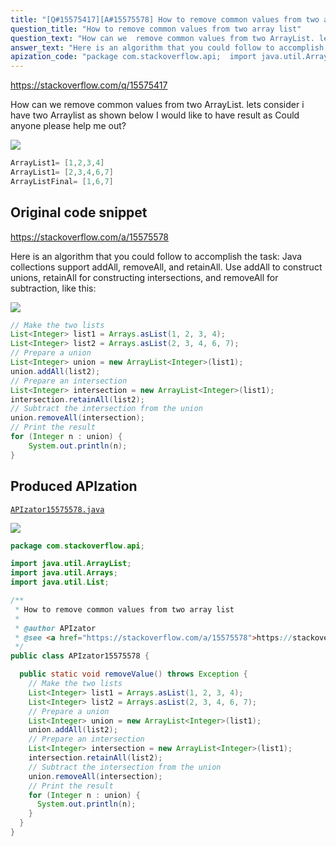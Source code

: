 ```yaml
---
title: "[Q#15575417][A#15575578] How to remove common values from two array list"
question_title: "How to remove common values from two array list"
question_text: "How can we  remove common values from two ArrayList. lets consider i have two Arraylist as shown below I would like to have result as Could anyone please help me out?"
answer_text: "Here is an algorithm that you could follow to accomplish the task: Java collections support addAll, removeAll, and retainAll. Use addAll to construct unions, retainAll for constructing intersections, and removeAll for subtraction, like this:"
apization_code: "package com.stackoverflow.api;  import java.util.ArrayList; import java.util.Arrays; import java.util.List;  /**  * How to remove common values from two array list  *  * @author APIzator  * @see <a href=\"https://stackoverflow.com/a/15575578\">https://stackoverflow.com/a/15575578</a>  */ public class APIzator15575578 {    public static void removeValue() throws Exception {     // Make the two lists     List<Integer> list1 = Arrays.asList(1, 2, 3, 4);     List<Integer> list2 = Arrays.asList(2, 3, 4, 6, 7);     // Prepare a union     List<Integer> union = new ArrayList<Integer>(list1);     union.addAll(list2);     // Prepare an intersection     List<Integer> intersection = new ArrayList<Integer>(list1);     intersection.retainAll(list2);     // Subtract the intersection from the union     union.removeAll(intersection);     // Print the result     for (Integer n : union) {       System.out.println(n);     }   } }"
---
```


https://stackoverflow.com/q/15575417

How can we  remove common values from two ArrayList.
lets consider i have two Arraylist as shown below
I would like to have result as
Could anyone please help me out?


<div class="code-logo"><img src="/stackoverflow.png" /></div>

```java
ArrayList1= [1,2,3,4]
ArrayList1= [2,3,4,6,7]
ArrayListFinal= [1,6,7]
```


## Original code snippet

https://stackoverflow.com/a/15575578

Here is an algorithm that you could follow to accomplish the task:
Java collections support addAll, removeAll, and retainAll. Use addAll to construct unions, retainAll for constructing intersections, and removeAll for subtraction, like this:

<div class="code-logo"><img src="/stackoverflow.png" /></div>

```java
// Make the two lists
List<Integer> list1 = Arrays.asList(1, 2, 3, 4);
List<Integer> list2 = Arrays.asList(2, 3, 4, 6, 7);
// Prepare a union
List<Integer> union = new ArrayList<Integer>(list1);
union.addAll(list2);
// Prepare an intersection
List<Integer> intersection = new ArrayList<Integer>(list1);
intersection.retainAll(list2);
// Subtract the intersection from the union
union.removeAll(intersection);
// Print the result
for (Integer n : union) {
    System.out.println(n);
}
```

## Produced APIzation

[`APIzator15575578.java`](https://github.com/blind-papers/apization-temp-data/raw/main/search/APIzator15575578.java)

<div class="code-logo"><img src="/apizator.png" /></div>

```java
package com.stackoverflow.api;

import java.util.ArrayList;
import java.util.Arrays;
import java.util.List;

/**
 * How to remove common values from two array list
 *
 * @author APIzator
 * @see <a href="https://stackoverflow.com/a/15575578">https://stackoverflow.com/a/15575578</a>
 */
public class APIzator15575578 {

  public static void removeValue() throws Exception {
    // Make the two lists
    List<Integer> list1 = Arrays.asList(1, 2, 3, 4);
    List<Integer> list2 = Arrays.asList(2, 3, 4, 6, 7);
    // Prepare a union
    List<Integer> union = new ArrayList<Integer>(list1);
    union.addAll(list2);
    // Prepare an intersection
    List<Integer> intersection = new ArrayList<Integer>(list1);
    intersection.retainAll(list2);
    // Subtract the intersection from the union
    union.removeAll(intersection);
    // Print the result
    for (Integer n : union) {
      System.out.println(n);
    }
  }
}

```